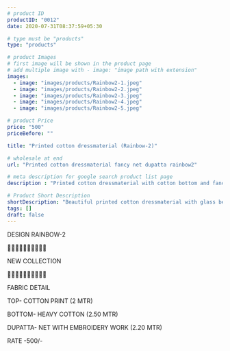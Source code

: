```yaml
---
# product ID
productID: "0012"
date: 2020-07-31T08:37:59+05:30

# type must be "products"
type: "products"

# product Images
# first image will be shown in the product page
# add multiple image with - image: "image path with extension"
images:
  - image: "images/products/Rainbow2-1.jpeg"
  - image: "images/products/Rainbow2-2.jpeg"
  - image: "images/products/Rainbow2-3.jpeg"
  - image: "images/products/Rainbow2-4.jpeg"
  - image: "images/products/Rainbow2-5.jpeg"

# product Price
price: "500"
priceBefore: ""

title: "Printed cotton dressmaterial (Rainbow-2)"

# wholesale at end 
url: "Printed cotton dressmaterial fancy net dupatta rainbow2"

# meta description for google search product list page
description : "Printed cotton dressmaterial with cotton bottom and fancy net dupatta"

# Product Short Description
shortDescription: "Beautiful printed cotton dressmaterial with glass beads handwork, matching cotton bottom and fancy net dupatta with embroidery work."
tags: []
draft: false
---
```

DESIGN RAINBOW-2

💐💐💐💐💐💐💐💐💐💐

NEW COLLECTION

🌷🌷🌷🌷🌷🌷🌷🌷🌷🌷

FABRIC DETAIL

TOP- COTTON PRINT (2 MTR)

BOTTOM- HEAVY COTTON (2.50 MTR)

DUPATTA- NET WITH EMBROIDERY WORK (2.20 MTR)

RATE -500/-